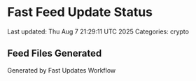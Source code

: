 # Fast Feed Update Status
Last updated: Thu Aug  7 21:29:11 UTC 2025
Categories: crypto

## Feed Files Generated

Generated by Fast Updates Workflow
